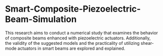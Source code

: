 # Smart-Composite-Piezoelectric-Beam-Simulation
This research aims to conduct a numerical study that examines the behavior of composite beams enhanced with piezoelectric actuators. Additionally, the validity of the suggested models and the practicality of utilizing shear-mode actuators in smart beams are explored and explained.
